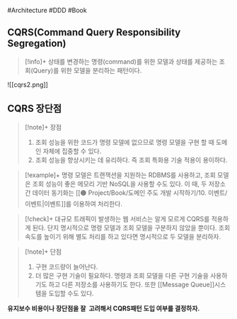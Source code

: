#Architecture #DDD #Book

## CQRS(Command Query Responsibility Segregation)
> [!info]+ 
> 상태를 변경하는 명령(command)를 위한 모델과 상태를 제공하는 조회(Query)를 위한 모델을 분리하는 패턴이다.

![[cqrs2.png]]


## CQRS 장단점
> [!note]+ 장점
> 1. 조회 성능을 위한 코드가 명령 모델에 없으므로 명령 모델을 구현 할 때 도메인 자체에 집중할 수 있다.
> 2. 조회 성능을 향상시키는 데 유리하다.  즉 조회 특화용 기술 적용이 용이하다.

> [!example]+ 
> 명령 모델은 트랜잭션을 지원하는 RDBMS를 사용하고, 조회 모델은 조회 성능이 좋은 메모리 기반 NoSQL을 사용할 수도 있다. 이 때, 두 저장소 간 데이터 동기화는 [[🟠 Project/Book/도메인 주도 개발 시작하기/10. 이벤트/이벤트|이벤트]]를 이용하여 처리한다.

> [!check]+ 
> 대규모 트래픽이 발생하는 웹 서비스는 알게 모르게 CQRS를 적용하게 된다. 단지 명시적으로 명령 모델과 조회 모델을 구분하지 않았을 뿐이다. 조회 속도를 높이기 위해 별도 처리를 하고 있다면 명시적으로 두 모델을 분리하자.

> [!note]+ 단점
> 1. 구현 코드량이 늘어난다.
> 2. 더 많은 구현 기술이 필요하다. 명령과 조회 모델을 다른 구현 기술을 사용하기도 하고 다른 저장소를 사용하기도 한다. 또한 [[Message Queue]]시스템을 도입할 수도 있다.

**유지보수 비용이나 장단점을 잘  고려해서 CQRS패턴 도입 여부를 결정하자.**